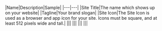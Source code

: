 |Name|Description|Sample|
|---|---|
|Site Title|The name which shows up on your website|
|Tagline|Your brand slogan|
|Site Icon|The Site Icon is used as a browser and app icon for your site. Icons must be square, and at least 512 pixels wide and tall.|
|||
|||
|||
|||